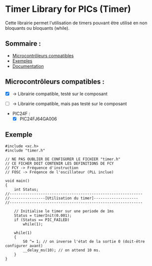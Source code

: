 # Timer Library for PICs (Timer)

Cette librairie permet l'utilisation de timers pouvant être utilisé en non bloquants ou
bloquants (while).


## Sommaire :
- [Microcontrôleurs compatibles](#microcontrôleurs-compatibles-) 
- [Exemples](#exemple)
- [Documentation](#Documentation)

## Microcontrôleurs compatibles :
- [x] -> Librairie compatible, testé sur le composant
- [ ] -> Librairie compatible, mais pas testé sur le composant


- PIC24F :
	- [x] PIC24FJ64GA006

## Exemple
```
#include <xc.h>
#include "timer.h"

// NE PAS OUBLIER DE CONFIGURER LE FICHIER "timer.h"
// CE FICHER DOIT CONTENIR LES DEFINITIONS DE FCY
// FCY -> Fréquence d'instruction
// FOSC -> Fréqence de l'oscillateur (PLL inclue)

void main()
{
	int Status;
//------------------------------------------------------------
//----------------[Utilisation du timer]--------------------
//------------------------------------------------------------

	// Initialise le timer sur une periode de 1ms
	Status = timerInit(0.001);
	if (Status == PIC_FAILED)
		while(1);

	while(1)
	{
		S0 ^= 1; // on inverse l'état de la sortie 0 (doit-être configurer avant)
		__delay_ms(10); // on attend 10 ms.
	}
}

